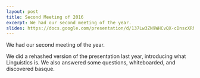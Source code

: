```yaml
---
layout: post
title: Second Meeting of 2016
excerpt: We had our second meeting of the year.
slides: https://docs.google.com/presentation/d/137Lw3ZN9WHCvQX-cDnscXRNPWCeQXS8ELgBKIuE4Cz8/edit?usp=sharing
---
```


We had our second meeting of the year.

We did a rehashed version of the presentation last year, introducing what Linguistics is. We also answered some questions, whiteboarded, and discovered basque.
